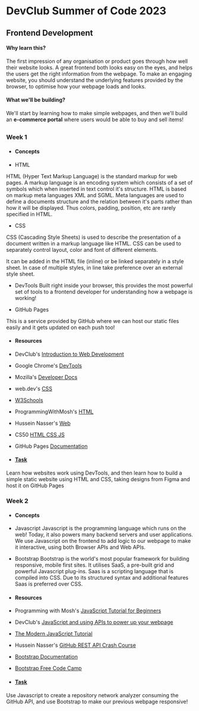 # DevClub Summer of Code 2023

## Frontend Development

#### Why learn this?

The first impression of any organisation or product goes through how well their website looks. A great frontend both looks easy on the eyes, and helps the users get the right information from the webpage. To make an engaging website, you should understand the underlying features provided by the browser, to optimise how your webpage loads and looks.

#### What we'll be building?

We'll start by learning how to make simple webpages, and then we'll build an **e-commerce portal** where users would be able to buy and sell items!

##

### Week 1
- #### Concepts
- HTML

HTML (Hyper Text Markup Language) is the standard markup for web pages. A markup language is an encoding system which consists of a set of symbols which when inserted in text control it's structure. HTML is based on markup meta languages XML and SGML. Meta languages are used to define a documents structure and the relation between it's parts rather than how it will be displayed. Thus colors, padding, position, etc are rarely specified in HTML. 

- CSS

CSS (Cascading Style Sheets) is used to describe the presentation of a document written in a markup language like HTML. CSS can be used to separately control layout, color and font of different elements. 

It can be added in the HTML file (inline) or be linked separately in a style sheet. 
In case of multiple styles, in line take preference over an external style sheet. 

- DevTools
Built right inside your browser, this provides the most powerful set of tools to a frontend developer for understanding how a webpage is working!

- GitHub Pages

This is a service provided by GitHub where we can host our static files easily and it gets updated on each push too!


- #### Resources

- DevClub's [Introduction to Web Development](https://www.youtube.com/watch?v=NeA-qRb7xNo)
- Google Chrome's [DevTools](https://developer.chrome.com/docs/devtools/overview/) 
- Mozilla's [Developer Docs](https://developer.mozilla.org/en-US/docs/Learn)
- web.dev's [CSS](https://web.dev/learn/css/)
- [W3Schools](https://www.w3schools.com/)
- ProgrammingWithMosh's [HTML](https://www.youtube.com/watch?v=qz0aGYrrlhU)
- Hussein Nasser's [Web](https://www.youtube.com/watch?v=dh406O2v_1c)
- CS50 [HTML CSS JS](https://www.youtube.com/watch?v=2VauFS071pg)
- GitHub Pages [Documentation](https://docs.github.com/en/pages)

- #### [Task](week1) 
Learn how websites work using DevTools, and then learn how to build a simple static website using HTML and CSS, taking designs from Figma and host it on GitHub Pages

### Week 2 
- #### Concepts 
- Javascript
Javascript is the programming language which runs on the web! Today, it also powers many backend servers and user applications. We use Javascript on the frontend to add logic to our webpage to make it interactive, using both Browser APIs and Web APIs.

- Bootstrap 
Bootstrap is the world's most popular framework for building responsive, mobile first sites. It utilises SaaS, a pre-built grid and powerful Javascript plug-ins. Saas is a scripting language that is compiled into CSS. Due to its structured syntax and additional features Saas is preferred over CSS. 

- #### Resources 
- Programming with Mosh's [JavaScript Tutorial for Beginners](https://www.youtube.com/watch?v=W6NZfCO5SIk)
- DevClub's [JavaScript and using APIs to power up your webpage](https://www.youtube.com/watch?v=gC4X0ZRiJo4)
- [The Modern JavaScript Tutorial](https://javascript.info/)
- Hussein Nasser's [GitHub REST API Crash Course](https://www.youtube.com/watch?v=5QlE6o-iYcE)
- [Bootstrap Documentation](https://getbootstrap.com/docs/4.3/getting-started/introduction/#quick-start)
- [Bootstrap Free Code Camp](https://youtube.com/watch?v=-qfEOE4vtxE&feature=share8)

- #### [Task](week2) 
Use Javascript to create a repository network analyzer consuming the GitHub API, and use Bootstrap to make our previous webpage responsive!

